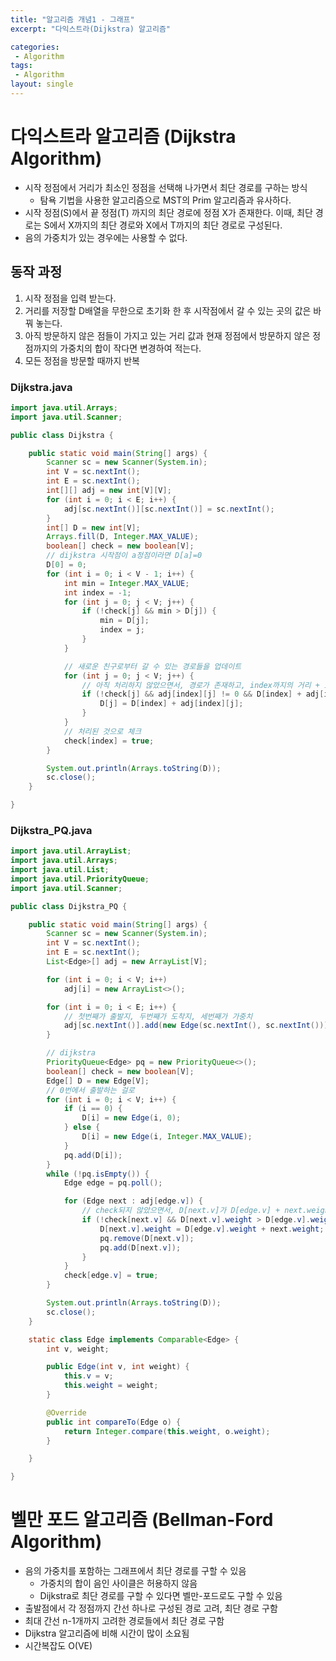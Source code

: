 ```yaml
---
title: "알고리즘 개념1 - 그래프"
excerpt: "다익스트라(Dijkstra) 알고리즘"

categories:
 - Algorithm
tags:
 - Algorithm
layout: single
---
```


# 다익스트라 알고리즘 (Dijkstra Algorithm)

- 시작 정점에서 거리가 최소인 정점을 선택해 나가면서 최단 경로를 구하는 방식
  - 탐욕 기법을 사용한 알고리즘으로 MST의 Prim 알고리즘과 유사하다.
- 시작 정점(S)에서 끝 정점(T) 까지의 최단 경로에 정점 X가 존재한다. 이때, 최단 경로는 S에서 X까지의 최단 경로와 X에서 T까지의 최단 경로로 구성된다.
- 음의 가중치가 있는 경우에는 사용할 수 없다.

## 동작 과정

1. 시작 정점을 입력 받는다.
2. 거리를 저장할 D배열을 무한으로 초기화 한 후 시작점에서 갈 수 있는 곳의 값은 바꿔 놓는다.
3. 아직 방문하지 않은 점들이 가지고 있는 거리 값과 현재 정점에서 방문하지 않은 정점까지의 가중치의 합이 작다면 변경하여 적는다.
4. 모든 정점을 방문할 때까지 반복

### Dijkstra.java

```java
import java.util.Arrays;
import java.util.Scanner;

public class Dijkstra {

	public static void main(String[] args) {
		Scanner sc = new Scanner(System.in);
		int V = sc.nextInt();
		int E = sc.nextInt();
		int[][] adj = new int[V][V];
		for (int i = 0; i < E; i++) {
			adj[sc.nextInt()][sc.nextInt()] = sc.nextInt();
		}
		int[] D = new int[V];
		Arrays.fill(D, Integer.MAX_VALUE);
		boolean[] check = new boolean[V];
		// dijkstra 시작점이 a정점이라면 D[a]=0
		D[0] = 0;
		for (int i = 0; i < V - 1; i++) {
			int min = Integer.MAX_VALUE;
			int index = -1;
			for (int j = 0; j < V; j++) {
				if (!check[j] && min > D[j]) {
					min = D[j];
					index = j;
				}
			}

			// 새로운 친구로부터 갈 수 있는 경로들을 업데이트
			for (int j = 0; j < V; j++) {
				// 아직 처리하지 않았으면서, 경로가 존재하고, index까지의 거리 + index부터 j까지의 거리가 D[j]보다 작으면
				if (!check[j] && adj[index][j] != 0 && D[index] + adj[index][j] < D[j]) {
					D[j] = D[index] + adj[index][j];
				}
			}
			// 처리된 것으로 체크
			check[index] = true;
		}

		System.out.println(Arrays.toString(D));
		sc.close();
	}

}
```

### Dijkstra_PQ.java

```java
import java.util.ArrayList;
import java.util.Arrays;
import java.util.List;
import java.util.PriorityQueue;
import java.util.Scanner;

public class Dijkstra_PQ {

	public static void main(String[] args) {
		Scanner sc = new Scanner(System.in);
		int V = sc.nextInt();
		int E = sc.nextInt();
		List<Edge>[] adj = new ArrayList[V];

		for (int i = 0; i < V; i++)
			adj[i] = new ArrayList<>();

		for (int i = 0; i < E; i++) {
			// 첫번째가 출발지, 두번째가 도착지, 세번째가 가중치
			adj[sc.nextInt()].add(new Edge(sc.nextInt(), sc.nextInt()));
		}

		// dijkstra
		PriorityQueue<Edge> pq = new PriorityQueue<>();
		boolean[] check = new boolean[V];
		Edge[] D = new Edge[V];
		// 0번에서 출발하는 걸로
		for (int i = 0; i < V; i++) {
			if (i == 0) {
				D[i] = new Edge(i, 0);
			} else {
				D[i] = new Edge(i, Integer.MAX_VALUE);
			}
			pq.add(D[i]);
		}
		while (!pq.isEmpty()) {
			Edge edge = pq.poll();

			for (Edge next : adj[edge.v]) {
				// check되지 않았으면서, D[next.v]가 D[edge.v] + next.weight 보다 더 크다면 갱신
				if (!check[next.v] && D[next.v].weight > D[edge.v].weight + next.weight) {
					D[next.v].weight = D[edge.v].weight + next.weight;
					pq.remove(D[next.v]);
					pq.add(D[next.v]);
				}
			}
			check[edge.v] = true;
		}

		System.out.println(Arrays.toString(D));
		sc.close();
	}

	static class Edge implements Comparable<Edge> {
		int v, weight;

		public Edge(int v, int weight) {
			this.v = v;
			this.weight = weight;
		}

		@Override
		public int compareTo(Edge o) {
			return Integer.compare(this.weight, o.weight);
		}

	}

}
```



# 벨만 포드 알고리즘 (Bellman-Ford Algorithm)

- 음의 가중치를 포함하는 그래프에서 최단 경로를 구할 수 있음
  - 가중치의 합이 음인 사이클은 허용하지 않음
  - Dijkstra로 최단 경로를 구할 수 있다면 벨만-포드로도 구할 수 있음
- 출발점에서 각 정점까지 간선 하나로 구성된 경로 고려, 최단 경로 구함
- 최대 간선 n-1개까지 고려한 경로들에서 최단 경로 구함
- Dijkstra 알고리즘에 비해 시간이 많이 소요됨
- 시간복잡도 O(VE)